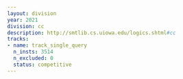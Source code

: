```yaml
---
layout: division
year: 2021
division: cc
description: http://smtlib.cs.uiowa.edu/logics.shtml#cc
tracks:
- name: track_single_query
  n_insts: 3514
  n_excluded: 0
  status: competitive
---
```


